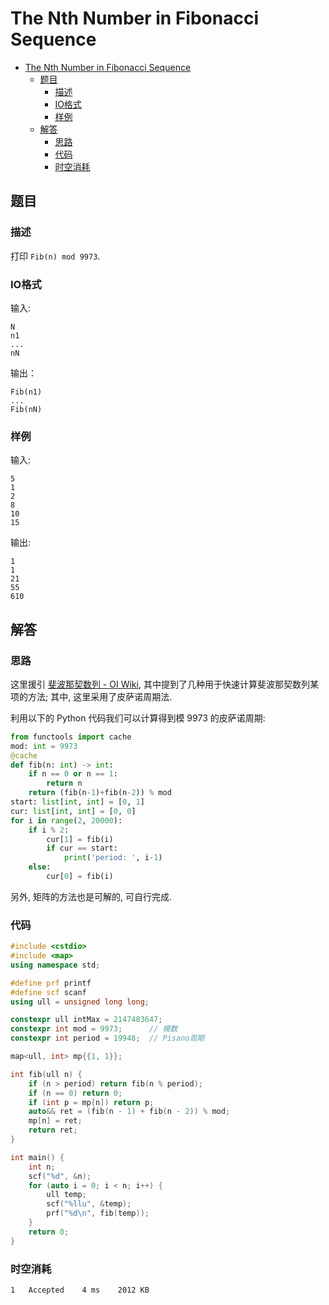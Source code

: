 # The Nth Number in Fibonacci Sequence

- [The Nth Number in Fibonacci Sequence](#the-nth-number-in-fibonacci-sequence)
  - [题目](#题目)
    - [描述](#描述)
    - [IO格式](#io格式)
    - [样例](#样例)
  - [解答](#解答)
    - [思路](#思路)
    - [代码](#代码)
    - [时空消耗](#时空消耗)

## 题目

### 描述

打印 `Fib(n) mod 9973`.

### IO格式

输入:

```
N
n1
...
nN
```

输出：

```
Fib(n1)
...
Fib(nN)
```

### 样例

输入:

```
5
1
2
8
10
15
```

输出:

```
1
1
21
55
610
```

## 解答

### 思路

这里援引 [斐波那契数列 - OI Wiki](https://oi-wiki.org/math/combinatorics/fibonacci/), 其中提到了几种用于快速计算斐波那契数列某项的方法; 其中, 这里采用了皮萨诺周期法.

利用以下的 Python 代码我们可以计算得到模 9973 的皮萨诺周期:

```Python
from functools import cache
mod: int = 9973
@cache
def fib(n: int) -> int:
    if n == 0 or n == 1:
        return n
    return (fib(n-1)+fib(n-2)) % mod
start: list[int, int] = [0, 1]
cur: list[int, int] = [0, 0]
for i in range(2, 20000):
    if i % 2:
        cur[1] = fib(i)
        if cur == start:
            print('period: ', i-1)
    else:
        cur[0] = fib(i)
```

另外, 矩阵的方法也是可解的, 可自行完成.

### 代码

```C++
#include <cstdio>
#include <map>
using namespace std;

#define prf printf
#define scf scanf
using ull = unsigned long long;

constexpr ull intMax = 2147483647;
constexpr int mod = 9973;      // 模数
constexpr int period = 19948;  // Pisano周期

map<ull, int> mp{{1, 1}};

int fib(ull n) {
    if (n > period) return fib(n % period);
    if (n == 0) return 0;
    if (int p = mp[n]) return p;
    auto&& ret = (fib(n - 1) + fib(n - 2)) % mod;
    mp[n] = ret;
    return ret;
}

int main() {
    int n;
    scf("%d", &n);
    for (auto i = 0; i < n; i++) {
        ull temp;
        scf("%llu", &temp);
        prf("%d\n", fib(temp));
    }
    return 0;
}
```

### 时空消耗

```
1	Accepted	4 ms	2012 KB
```